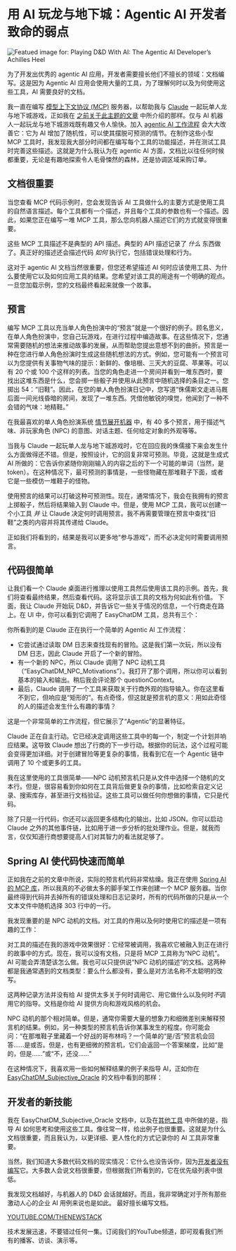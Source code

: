 # 用 AI 玩龙与地下城：Agentic AI 开发者致命的弱点

![Featued image for: Playing D&D With AI: The Agentic AI Developer’s Achilles Heel](https://cdn.thenewstack.io/media/2025/06/35635bdd-dragons12-1024x576.jpg)

为了开发出优秀的 agentic AI 应用，开发者需要擅长他们不擅长的领域：文档编写。这是因为 Agentic AI 应用会使用大量的工具，为了理解何时以及为何使用这些工具，AI 需要良好的文档。

我一直在编写 [模型上下文协议 (MCP)](https://thenewstack.io/model-context-protocol-a-primer-for-the-developers/) 服务器，以帮助我与 [Claude](https://thenewstack.io/claude-opus-4-with-claude-code-a-developer-walkthrough/) 一起玩单人龙与地下城游戏，正如我在 [之前关于此主题的文章](https://thenewstack.io/if-ai-can-play-dungeons-dragons-it-can-run-your-erp/) 中所介绍的那样。仅与 AI 机器人一起玩龙与地下城游戏既有趣又令人愉快。加入 [agentic AI 工作流程](https://thenewstack.io/the-architects-guide-to-understanding-agentic-ai/) 会大大改善它：它为 AI 增加了随机性，可以使其摆脱可预测的情节。在制作这些小型 MCP 工具时，我发现我大部分时间都在编写每个工具的功能描述，并在测试工具时完善这些描述。这就是为什么我认为在 agentic AI 方面，文档比以往任何时候都重要，无论是有趣地探索令人毛骨悚然的森林，还是协调区域采购订单。

## 文档很重要

当您查看 MCP 代码示例时，您会发现告诉 AI 工具做什么的主要方式是使用工具的自然语言描述。每个工具都有一个描述，并且每个工具的参数也有一个描述。因此，如果您正在编写一堆 MCP 工具，那么您向机器人描述它们的方式就变得很重要。

这些 MCP 工具描述不是典型的 API 描述。典型的 API 描述记录了 *什么* 东西做了。真正好的描述还会描述代码 *如何* 执行它，包括错误处理和行为。

这对于 agentic AI 文档当然很重要，但您还希望描述 AI 何时应该使用工具、为什么要使用它以及如何应用工具的结果。您希望对该工具的用途有一个明确的观点。一旦您加载示例，您的文档最终看起来就像一个故事。

## 预言

编写 MCP 工具以充当单人角色扮演中的“预言”就是一个很好的例子。顾名思义，在单人角色扮演中，您自己玩游戏，在进行过程中编造故事。在这些情况下，您通常需要随机的想法来推动故事的发展，从而帮助您提出意想不到的曲折。预言是一种在您进行单人角色扮演时生成这些随机想法的方式。例如，您可能有一个预言可以为您提供有关事物气味的提示：新鲜的、像培根、三天大的豆腐、苹果等。可以有 20 个或 100 个这样的列表。当您的角色走进一个房间并看到一堆东西时，要找出这堆东西是什么，您会掷一些骰子并使用从此预言中随机选择的条目之一。您掷出 54：“旧鞋”。因此，在您的单人角色扮演日记中，您写道“侏儒斯文走进马厩后面一间光线昏暗的房间，发现了一堆东西。凭借他敏锐的嗅觉，他闻到了一种不会错的气味：地精鞋。”

在我最喜欢的单人角色扮演系统 [情节展开机器](https://jeansenvaars.itch.io/plot-unfolding-machine) 中，有 40 多个预言，用于描述气味、非玩家角色 (NPC) 的意图、对话主题、任何给定对象的外观等等。

当我与 Claude 一起玩单人龙与地下城游戏时，它在回应我的侏儒接下来会发生什么方面做得还不错。但是，按照设计，它的回复非常可预测。毕竟，这就是生成式 AI 所做的：它告诉你紧随你刚刚输入的内容之后的下一个可能的单词（当然，是 token）。在这种情况下，最可预测的事情是，一些怪物藏在那堆鞋子下面，或者它是一些模仿一堆鞋子的怪物。

使用预言的结果可以打破这种可预测性。现在，通常情况下，我会在我拥有的预言上掷骰子，然后将结果输入到 Claude 中。但是，使用 MCP 工具，我可以创建一个小工具 *并* 让 Claude 决定何时调用预言。我不再需要管理在预言中查找“旧鞋”之类的内容并将其传递给 Claude。

正如我们将看到的，结果是我可以更多地“参与游戏”，而不必决定何时需要调用预言。

## 代码很简单

让我们看一个 Claude 桌面进行推理以使用工具然后使用该工具的示例。首先，我们将查看最终结果，然后查看代码。这将显示该工具的文档为何如此有价值。
下面，我让 Claude 开始玩 D&D，并告诉它一些关于情况的信息，一个行商走在路上。在 UI 中，你可以看到它调用了 EasyChatDM 工具，总共有三个：

你所看到的是 Claude 正在执行一个简单的 Agentic AI 工作流程：

- 它尝试通过读取 DM 日志来查找现有的冒险。这是我们第一次玩，所以没有 DM 日志，因此 Claude 开启了一个新的冒险。
- 有一个新的 NPC，所以 Claude 调用了 NPC 动机工具（“EasyChatDM_NPC_Motivations”）。我打开了那个调用，所以你可以看到基本的输入和输出。稍后我会评论那个 questionContext。
- 最后，Claude 调用了一个工具来获取关于行商外观的指导输入。你在这里看不到它，但响应是“矩形的”。有点奇怪，但这就是预言机的意义：用如此奇怪的人的描述会发生什么有趣的事情？

这是一个非常简单的工作流程，但它展示了“Agentic”的显著特征。

Claude 正在自主行动。它已经决定调用这些工具中的每一个，制定一个计划并响应结果。这导致 Claude 想出了行商的下一步行动。根据你的玩法，这个过程可能会变得更加详细。对于创建冒险等更复杂的事情，我看到它在一个 Agentic 链中调用了 10 个或更多的工具。

我在这里使用的工具很简单——NPC 动机预言机只是从文件中选择一个随机的文本行。但是，很容易看到你如何在工具背后做更复杂的事情，比如检索自定义记录、搜索库存，甚至进行文档验证。这些工具可以做任何你想做的事情，它只是代码。

除了只是一行代码，你还可以返回更多结构化的输出，比如 JSON。你可以启动 Claude 之外的其他事件链，比如用于进一步分析的批处理作业。但是，就我而言，仅仅知道行商想要提高人们对其智力的看法就足够了。

## Spring AI 使代码快速而简单

正如我在之前的文章中所说，实际的预言机代码非常枯燥。我正在使用 [Spring AI 的 MCP 库](https://docs.spring.io/spring-ai/reference/api/mcp/mcp-overview.html)，所以我真的不必做太多的脚手架工作来创建一个 MCP 服务器。当你最终得到代码并去掉所有的错误处理和日志记录时，所有的代码所做的只是从一个文本文件中随机选择 303 行中的一行。

我发现重要的是 NPC 动机的文档。对工具的作用以及何时使用它的描述是一项有趣的工作：

对工具的描述在我的游戏中效果很好：它经常被调用，我喜欢它被融入到正在进行的故事中的方式。现在，我可以没有文档，只是将 MCP 工具称为“NPC 动机”。AI 可能会弄清楚该怎么做。我也可以只提供说“NPC 动机的描述”的文档。这两种都是我通常遇到的文档类型：要么什么都没有，要么是对方法名称不太聪明的改写。

这两种记录方法并没有给 AI 提供太多关于何时调用它、用它做什么以及何时*不*调用它的指导。文档是你给 AI 提供方向和游戏风格的机会。

NPC 动机的那个相对简单。但是，通常你需要大量的想象力和细微差别来解释预言机的结果。例如，另一种类型的预言机告诉你某事发生的程度。你可能会问：“在那堆鞋子里藏着一个好战的哥布林吗？一个简单的“是/否”预言机会回答……是或否。但是，也有更细微的预言机，它们会返回一个答案梯度，比如“是的，但是……”或“不，还没……”

在这种情况下，我喜欢用一些如何解释结果的例子来指导 AI，正如你在 [EasyChatDM_Subjective_Oracle](https://github.com/cote/EasyChatDM/blob/main/src/main/java/io/cote/EasyChatDM/OracleTools.java) 的文档中看到的那样：

## 开发者的新技能

我在 EasyChatDM_Subjective_Oracle 文档中，以及在[其他工具](https://github.com/cote/EasyChatDM/tree/main) 中所做的是，指导 AI 如何思考和使用这些工具。像往常一样，给出例子也很重要。这就是为什么文档很重要，而且我认为，以更详细、更人性化的方式记录你的 AI 工具非常重要。

当然，我们知道大多数代码文档的现实情况：它什么也没告诉你，因为[开发者没有编写](https://thenewstack.io/developers-put-ai-bots-to-the-test-of-writing-code/)它。大多数人会说文档很重要，但根据我们所看到的，它在优先级列表中很低。

我发现文档越好，与机器人的 D&D 会话就越好。而且，我非常确定对于所有那些激动人心的企业 AI 用例来说也是如此。
最好擅长编写文档。

[YOUTUBE.COM/THENEWSTACK](https://youtube.com/thenewstack?sub_confirmation=1)

技术发展迅速，不要错过任何一集。订阅我们的YouTube频道，即可观看我们所有的播客、访谈、演示等。